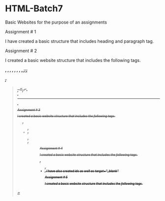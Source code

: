 # HTML-Batch7
Basic Websites for the purpose of an assignments

Assignment # 1

I have created a basic structure that includes heading and paragraph tag. 

Assignment # 2

I created a basic website structure that includes the following tags.

<b>, <strong>, <i>, <em>, <abbr>, <cite>, <dfn>, <ins>, <del>, <s>, 
<address>, <blockquote>, <q>, <sup>, <sub>, <br>, <hr>, <heading>

Assignment # 3

I created a basic website structure that includes the following tags.

<ol>, <ul>, <li>, <dl>, <dt>, <dd>

Assignment # 4

I created a basic website structure that includes the following tags.

<a>, <ul>, <li>, I have also created ids as well as target="_blank"

Assignment # 5

I created a basic website structure that includes the following tags.

<img src="" alt=""> <title> <height> <width> <align> <figure> <figurecaption>

Assignment # 7

I created form and used to following tags

<form> <methid> <fieldset> <legend><input> <select> <option> <label> <textarea>

